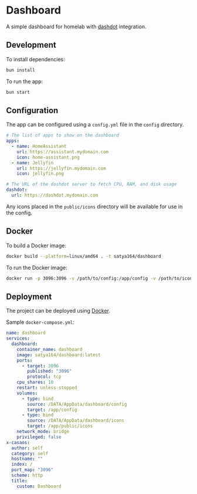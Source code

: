 # Dashboard

A simple dashboard for homelab with [dashdot](https://getdashdot.com/) integration.

## Development

To install dependencies:

```bash
bun install
```

To run the app:

```bash
bun start
```

## Configuration

The app can be configured using a `config.yml` file in the `config` directory.

```yaml
# The list of apps to show on the dashboard
apps:
  - name: HomeAssistant
    url: https://assistant.mydomain.com
    icon: home-assistant.png
  - name: Jellyfin
    url: https://jellyfin.mydomain.com
    icon: jellyfin.png

# The URL of the dashdot server to fetch CPU, RAM, and disk usage
dashdot:
  url: https://dashdot.mydomain.com
```

Any icons placed in the `public/icons` directory will be available for use in the config.

## Docker

To build a Docker image:

```bash
docker build --platform=linux/amd64 . -t satya164/dashboard
```

To run the Docker image:

```bash
docker run -p 3096:3096 -v /path/to/config:/app/config -v /path/to/icons:/app/public/icons satya164/dashboard
```

## Deployment

The project can be deployed using [Docker](https://www.docker.com/).

Sample `docker-compose.yml`:

```yaml
name: dashboard
services:
  dashboard:
    container_name: dashboard
    image: satya164/dashboard:latest
    ports:
      - target: 3096
        published: "3096"
        protocol: tcp
    cpu_shares: 10
    restart: unless-stopped
    volumes:
      - type: bind
        source: /DATA/AppData/dashboard/config
        target: /app/config
      - type: bind
        source: /DATA/AppData/dashboard/icons
        target: /app/public/icons
    network_mode: bridge
    privileged: false
x-casaos:
  author: self
  category: self
  hostname: ""
  index: /
  port_map: "3096"
  scheme: http
  title:
    custom: Dashboard
```
